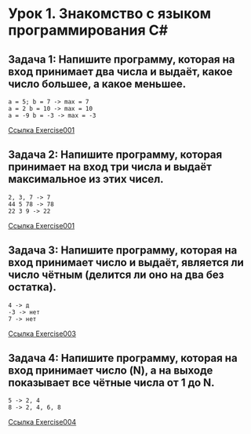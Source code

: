 # Урок 1. Знакомство с языком программирования С#</span>

## Задача 1: Напишите программу, которая на вход принимает два числа и выдаёт, какое число большее, а какое меньшее.
```
a = 5; b = 7 -> max = 7
a = 2 b = 10 -> max = 10
a = -9 b = -3 -> max = -3
```
[Ссылка Exercise001](https://github.com/ArtXDim/Seminar_-/blob/main/excercise001/Program.cs)

## Задача 2: Напишите программу, которая принимает на вход три числа и выдаёт максимальное из этих чисел.

```
2, 3, 7 -> 7 
44 5 78 -> 78
22 3 9 -> 22
```
[Ссылка Exercise001](https://github.com/ArtXDim/Seminar_-/blob/main/excercise002/Program.cs)

## Задача 3: Напишите программу, которая на вход принимает число и выдаёт, является ли число чётным (делится ли оно на два без остатка).

```
4 -> д
-3 -> нет
7 -> нет
```

[Ссылка Exercise003](https://github.com/ArtXDim/Seminar_-/blob/main/excercise003/Program.cs)

## Задача 4: Напишите программу, которая на вход принимает число (N), а на выходе показывает все чётные числа от 1 до N.

```
5 -> 2, 4
8 -> 2, 4, 6, 8
```
[Ссылка Exercise004](https://github.com/ArtXDim/Seminar_-/blob/main/excercise004/Program.cs)